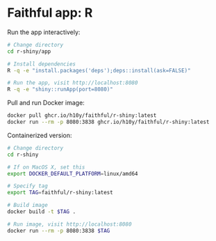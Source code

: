 # Faithful app: R

Run the app interactively:

```bash
# Change directory
cd r-shiny/app

# Install dependencies
R -q -e "install.packages('deps');deps::install(ask=FALSE)"

# Run the app, visit http://localhost:8080
R -q -e "shiny::runApp(port=8080)"
```

Pull and run Docker image:

```bash
docker pull ghcr.io/h10y/faithful/r-shiny:latest
docker run --rm -p 8080:3838 ghcr.io/h10y/faithful/r-shiny:latest
```

Containerized version:

```bash
# Change directory
cd r-shiny

# If on MacOS X, set this
export DOCKER_DEFAULT_PLATFORM=linux/amd64

# Specify tag
export TAG=faithful/r-shiny:latest

# Build image
docker build -t $TAG .

# Run image, visit http://localhost:8080
docker run --rm -p 8080:3838 $TAG
```
